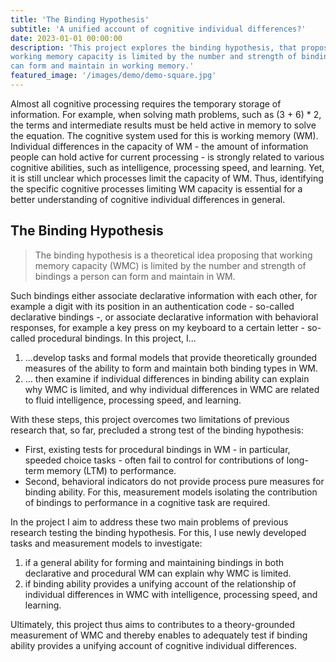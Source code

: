 ```yaml
---
title: 'The Binding Hypothesis'
subtitle: 'A unified account of cognitive individual differences?'
date: 2023-01-01 00:00:00
description: 'This project explores the binding hypothesis, that proposes that
working memory capacity is limited by the number and strength of bindings a person
can form and maintain in working memory.'
featured_image: '/images/demo/demo-square.jpg'
---
```


Almost all cognitive processing requires the temporary storage of information. For example, when solving math problems, such as (3 + 6) * 2, the terms and intermediate results must be held active in memory to solve the equation. The cognitive system used for this is working memory (WM). Individual differences in the capacity of WM - the amount of information people can hold active for current processing - is strongly related to various cognitive abilities, such as intelligence, processing speed, and learning. Yet, it is still unclear which processes limit the capacity of WM. Thus, identifying the specific cognitive processes limiting WM capacity is essential for a better understanding of cognitive individual differences in general.

## The Binding Hypothesis

>The binding hypothesis is a theoretical idea proposing that working memory capacity (WMC) is limited by the number and strength of bindings a person can form and maintain in WM. 

Such bindings either associate declarative information with each other, for example a digit with its position in an authentication code - so-called declarative bindings -, or associate declarative information with behavioral responses, for example a key press on my keyboard to a certain letter - so-called procedural bindings. In this project, I...
1. ...develop tasks and formal models that provide theoretically grounded measures of the ability to form and maintain both binding types in WM. 
2. ... then examine if individual differences in binding ability can explain why WMC is limited, and why individual differences in WMC are related to fluid intelligence, processing speed, and learning.

With these steps, this project overcomes two limitations of previous research that, so far, precluded a strong test of the binding hypothesis:

- First, existing tests for procedural bindings in WM - in particular, speeded choice tasks - often fail to control for contributions of long-term memory (LTM) to performance. 
- Second, behavioral indicators do not provide process pure measures for binding ability. For this, measurement models isolating the contribution of bindings to performance in a cognitive task are required. 

In the project I aim to address these two main problems of previous research testing the binding hypothesis. For this, I use newly developed tasks and measurement models to investigate:
1. if a general ability for forming and maintaining bindings in both declarative and procedural WM can explain why WMC is limited.
2. if binding ability provides a unifying account of the relationship of individual differences in WMC with intelligence, processing speed, and learning. 

Ultimately, this project thus aims to contributes to a theory-grounded measurement of WMC and thereby enables to adequately test if binding ability provides a unifying account of cognitive individual differences.
